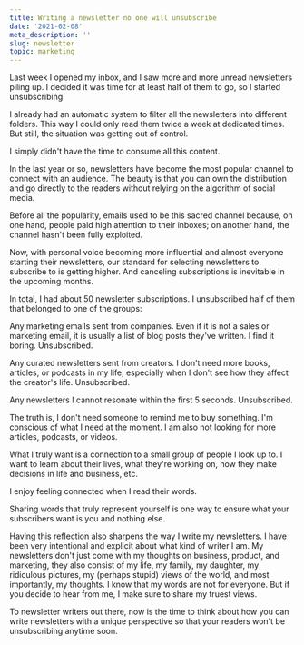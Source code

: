```yaml
---
title: Writing a newsletter no one will unsubscribe
date: '2021-02-08'
meta_description: ''
slug: newsletter
topic: marketing
---
```


Last week I opened my inbox, and I saw more and more unread newsletters piling up. I decided it was time for at least half of them to go, so I started unsubscribing.

I already had an automatic system to filter all the newsletters into different folders. This way I could only read them twice a week at dedicated times. But still, the situation was getting out of control.

I simply didn't have the time to consume all this content.

In the last year or so, newsletters have become the most popular channel to connect with an audience. The beauty is that you can own the distribution and go directly to the readers without relying on the algorithm of social media.

Before all the popularity, emails used to be this sacred channel because, on one hand, people paid high attention to their inboxes; on another hand, the channel hasn't been fully exploited.

Now, with personal voice becoming more influential and almost everyone starting their newsletters, our standard for selecting newsletters to subscribe to is getting higher. And canceling subscriptions is inevitable in the upcoming months.

In total, I had about 50 newsletter subscriptions. I unsubscribed half of them that belonged to one of the groups:

Any marketing emails sent from companies. Even if it is not a sales or marketing email, it is usually a list of blog posts they've written. I find it boring. Unsubscribed.

Any curated newsletters sent from creators. I don't need more books, articles, or podcasts in my life, especially when I don't see how they affect the creator's life. Unsubscribed.

Any newsletters I cannot resonate within the first 5 seconds. Unsubscribed.

The truth is, I don't need someone to remind me to buy something. I'm conscious of what I need at the moment. I am also not looking for more articles, podcasts, or videos.

What I truly want is a connection to a small group of people I look up to. I want to learn about their lives, what they're working on, how they make decisions in life and business, etc.

I enjoy feeling connected when I read their words.

Sharing words that truly represent yourself is one way to ensure what your subscribers want is you and nothing else.

Having this reflection also sharpens the way I write my newsletters. I have been very intentional and explicit about what kind of writer I am. My newsletters don't just come with my thoughts on business, product, and marketing, they also consist of my life, my family, my daughter, my ridiculous pictures,  my (perhaps stupid) views of the world, and most importantly, my thoughts. I know that my words are not for everyone. But if you decide to hear from me, I make sure to share my truest views.

To newsletter writers out there, now is the time to think about how you can write newsletters with a unique perspective so that your readers won't be unsubscribing anytime soon.
